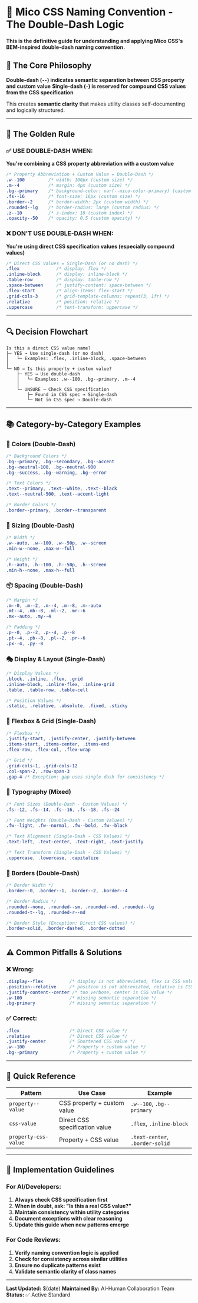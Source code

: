 # 🎯 Mico CSS Naming Convention - The Double-Dash Logic

**This is the definitive guide for understanding and applying Mico CSS's BEM-inspired double-dash naming convention.**

## 🧠 The Core Philosophy

**Double-dash (`--`) indicates semantic separation between CSS property and custom value**
**Single-dash (`-`) is reserved for compound CSS values from the CSS specification**

This creates **semantic clarity** that makes utility classes self-documenting and logically structured.

---

## 📐 The Golden Rule

### **✅ USE DOUBLE-DASH WHEN:**
**You're combining a CSS property abbreviation with a custom value**

```css
/* Property Abbreviation + Custom Value = Double-Dash */
.w--100         /* width: 100px (custom size) */
.m--4           /* margin: 4px (custom size) */
.bg--primary    /* background-color: var(--mico-color-primary) (custom color) */
.fs--16         /* font-size: 16px (custom size) */
.border--2      /* border-width: 2px (custom width) */
.rounded--lg    /* border-radius: large (custom radius) */
.z--10          /* z-index: 10 (custom index) */
.opacity--50    /* opacity: 0.5 (custom opacity) */
```

### **❌ DON'T USE DOUBLE-DASH WHEN:**
**You're using direct CSS specification values (especially compound values)**

```css
/* Direct CSS Values = Single-Dash (or no dash) */
.flex              /* display: flex */
.inline-block      /* display: inline-block */
.table-row         /* display: table-row */
.space-between     /* justify-content: space-between */
.flex-start        /* align-items: flex-start */
.grid-cols-3       /* grid-template-columns: repeat(3, 1fr) */
.relative          /* position: relative */
.uppercase         /* text-transform: uppercase */
```

---

## 🔍 Decision Flowchart

```
Is this a direct CSS value name?
├─ YES → Use single-dash (or no dash)
│   └─ Examples: .flex, .inline-block, .space-between
│
└─ NO → Is this property + custom value?
    ├─ YES → Use double-dash
    │   └─ Examples: .w--100, .bg--primary, .m--4
    │
    └─ UNSURE → Check CSS specification
        ├─ Found in CSS spec → Single-dash
        └─ Not in CSS spec → Double-dash
```

---

## 📚 Category-by-Category Examples

### **🎨 Colors (Double-Dash)**
```css
/* Background Colors */
.bg--primary, .bg--secondary, .bg--accent
.bg--neutral-100, .bg--neutral-900
.bg--success, .bg--warning, .bg--error

/* Text Colors */
.text--primary, .text--white, .text--black
.text--neutral-500, .text--accent-light

/* Border Colors */
.border--primary, .border--transparent
```

### **📏 Sizing (Double-Dash)**
```css
/* Width */
.w--auto, .w--100, .w--50p, .w--screen
.min-w--none, .max-w--full

/* Height */
.h--auto, .h--100, .h--50p, .h--screen
.min-h--none, .max-h--full
```

### **📦 Spacing (Double-Dash)**
```css
/* Margin */
.m--0, .m--2, .m--4, .m--8, .m--auto
.mt--4, .mb--8, .ml--2, .mr--6
.mx--auto, .my--4

/* Padding */
.p--0, .p--2, .p--4, .p--8
.pt--4, .pb--8, .pl--2, .pr--6
.px--4, .py--8
```

### **🎭 Display & Layout (Single-Dash)**
```css
/* Display Values */
.block, .inline, .flex, .grid
.inline-block, .inline-flex, .inline-grid
.table, .table-row, .table-cell

/* Position Values */
.static, .relative, .absolute, .fixed, .sticky
```

### **🔧 Flexbox & Grid (Single-Dash)**
```css
/* Flexbox */
.justify-start, .justify-center, .justify-between
.items-start, .items-center, .items-end
.flex-row, .flex-col, .flex-wrap

/* Grid */
.grid-cols-1, .grid-cols-12
.col-span-2, .row-span-3
.gap-4 /* Exception: gap uses single dash for consistency */
```

### **🎨 Typography (Mixed)**
```css
/* Font Sizes (Double-Dash - Custom Values) */
.fs--12, .fs--14, .fs--16, .fs--18, .fs--24

/* Font Weights (Double-Dash - Custom Values) */
.fw--light, .fw--normal, .fw--bold, .fw--black

/* Text Alignment (Single-Dash - CSS Values) */
.text-left, .text-center, .text-right, .text-justify

/* Text Transform (Single-Dash - CSS Values) */
.uppercase, .lowercase, .capitalize
```

### **🎯 Borders (Double-Dash)**
```css
/* Border Width */
.border--0, .border--1, .border--2, .border--4

/* Border Radius */
.rounded--none, .rounded--sm, .rounded--md, .rounded--lg
.rounded-t--lg, .rounded-r--md

/* Border Style (Exception: Direct CSS values) */
.border-solid, .border-dashed, .border-dotted
```

---

## ⚠️ Common Pitfalls & Solutions

### **❌ Wrong:**
```css
.display--flex          /* display is not abbreviated, flex is CSS value */
.position--relative     /* position is not abbreviated, relative is CSS value */
.justify-content--center /* too verbose, center is CSS value */
.w-100                  /* missing semantic separation */
.bg-primary             /* missing semantic separation */
```

### **✅ Correct:**
```css
.flex                   /* Direct CSS value */
.relative               /* Direct CSS value */
.justify-center         /* Shortened CSS value */
.w--100                 /* Property + custom value */
.bg--primary            /* Property + custom value */
```

---

## 🎯 Quick Reference

| **Pattern** | **Use Case** | **Example** |
|-------------|--------------|-------------|
| `property--value` | CSS property + custom value | `.w--100`, `.bg--primary` |
| `css-value` | Direct CSS specification value | `.flex`, `.inline-block` |
| `property-css-value` | Property + CSS value | `.text-center`, `.border-solid` |

---

## 🔧 Implementation Guidelines

### **For AI/Developers:**
1. **Always check CSS specification first**
2. **When in doubt, ask: "Is this a real CSS value?"**
3. **Maintain consistency within utility categories**
4. **Document exceptions with clear reasoning**
5. **Update this guide when new patterns emerge**

### **For Code Reviews:**
1. **Verify naming convention logic is applied**
2. **Check for consistency across similar utilities**
3. **Ensure no duplicate patterns exist**
4. **Validate semantic clarity of class names**

---

**Last Updated:** $(date)
**Maintained By:** AI-Human Collaboration Team
**Status:** ✅ Active Standard
